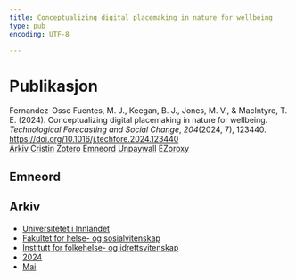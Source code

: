 ```yaml
---
title: Conceptualizing digital placemaking in nature for wellbeing
type: pub
encoding: UTF-8

---
```

<h1>Publikasjon</h1>
<article id="csl-bib-container-EWRXMWDN" class="csl-bib-container">
  <div class="csl-bib-body"> <div class="csl-entry">Fernandez-Osso Fuentes, M. J., Keegan, B. J., Jones, M. V., &#38; MacIntyre, T. E. (2024). Conceptualizing digital placemaking in nature for wellbeing. <i>Technological Forecasting and Social Change</i>, <i>204</i>(2024, 7), 123440. <a href="https://doi.org/10.1016/j.techfore.2024.123440">https://doi.org/10.1016/j.techfore.2024.123440</a></div> </div>
  <div class="csl-bib-buttons">
    <a href="#taxonomy-article-EWRXMWDN" alt="archive" class="csl-bib-button">Arkiv</a>
    <a href="https://app.cristin.no/results/show.jsf?id=2271412" alt="Cristin" class="csl-bib-button">Cristin</a>
    <a href="http://zotero.org/groups/5881554/items/EWRXMWDN" alt="Zotero" class="csl-bib-button">Zotero</a>
    <a href="#keywords-article-EWRXMWDN" alt="keywords" class="csl-bib-button">Emneord</a>
    <a href="https://doi.org/10.1016/j.techfore.2024.123440" alt="Unpaywall" class="csl-bib-button">Unpaywall</a>
    <a href="https://doi.org/10.1016/j.techfore.2024.123440" alt="EZproxy" class="csl-bib-button">EZproxy</a>
  </div>
  <div id="csl-bib-meta-container-EWRXMWDN"></div>
</article>
<div id="csl-bib-meta-EWRXMWDN" class="csl-bib-meta">
  <article id="keywords-article-EWRXMWDN" class="keywords-article">
    <h1>Emneord</h1>
    
  </article>
  <article id="taxonomy-article-EWRXMWDN" class="taxonomy-article">
    <h1>Arkiv</h1>
    <ul>
      <li><a href="{{< params subfolder >}}nn/archive/?key=3DCRN523">Universitetet i Innlandet</a></li>
      <li><a href="{{< params subfolder >}}nn/archive/?key=IDKFS3MX">Fakultet for helse- og sosialvitenskap</a></li>
      <li><a href="{{< params subfolder >}}nn/archive/?key=FJXE3Z8X">Institutt for folkehelse- og idrettsvitenskap</a></li>
      <li><a href="{{< params subfolder >}}nn/archive/?key=DLUBDP8T">2024</a></li>
      <li><a href="{{< params subfolder >}}nn/archive/?key=MLDFMPSM">Mai</a></li>
    </ul>
  </article>
</div>
